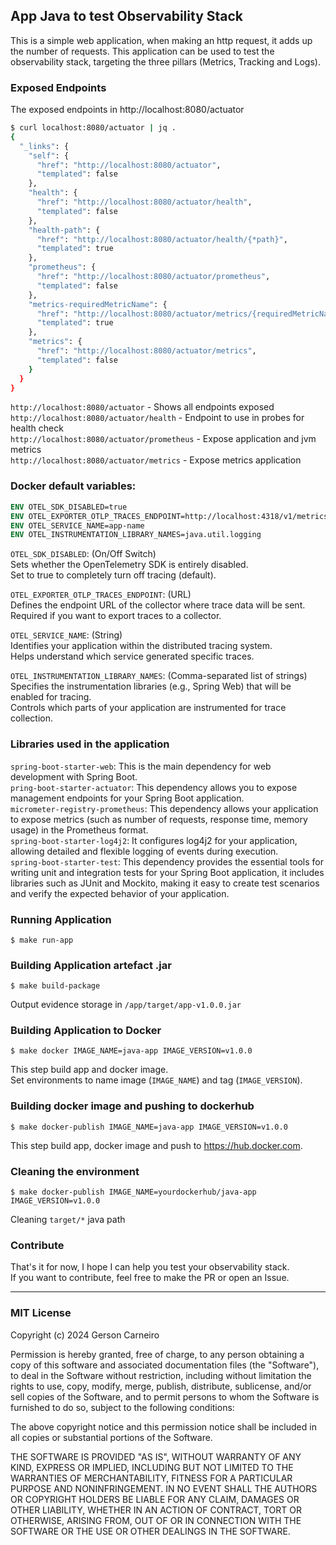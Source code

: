 ## App Java to test Observability Stack
This is a simple web application, when making an http request, it adds up the number of requests. This application can be used to test the observability stack, targeting the three pillars (Metrics, Tracking and Logs).


### Exposed Endpoints
The exposed endpoints in http://localhost:8080/actuator
```bash
$ curl localhost:8080/actuator | jq .
{
  "_links": {
    "self": {
      "href": "http://localhost:8080/actuator",
      "templated": false
    },
    "health": {
      "href": "http://localhost:8080/actuator/health",
      "templated": false
    },
    "health-path": {
      "href": "http://localhost:8080/actuator/health/{*path}",
      "templated": true
    },
    "prometheus": {
      "href": "http://localhost:8080/actuator/prometheus",
      "templated": false
    },
    "metrics-requiredMetricName": {
      "href": "http://localhost:8080/actuator/metrics/{requiredMetricName}",
      "templated": true
    },
    "metrics": {
      "href": "http://localhost:8080/actuator/metrics",
      "templated": false
    }
  }
}
```

`http://localhost:8080/actuator` - Shows all endpoints exposed  
`http://localhost:8080/actuator/health` - Endpoint to use in probes for health check  
`http://localhost:8080/actuator/prometheus` - Expose application and jvm metrics  
`http://localhost:8080/actuator/metrics` - Expose metrics application  

### Docker default variables:
```Dockerfile
ENV OTEL_SDK_DISABLED=true
ENV OTEL_EXPORTER_OTLP_TRACES_ENDPOINT=http://localhost:4318/v1/metrics
ENV OTEL_SERVICE_NAME=app-name
ENV OTEL_INSTRUMENTATION_LIBRARY_NAMES=java.util.logging
```

`OTEL_SDK_DISABLED`: (On/Off Switch)  
Sets whether the OpenTelemetry SDK is entirely disabled.  
Set to true to completely turn off tracing (default).  

`OTEL_EXPORTER_OTLP_TRACES_ENDPOINT`: (URL)  
Defines the endpoint URL of the collector where trace data will be sent.  
Required if you want to export traces to a collector.

`OTEL_SERVICE_NAME`: (String)  
Identifies your application within the distributed tracing system.  
Helps understand which service generated specific traces.

`OTEL_INSTRUMENTATION_LIBRARY_NAMES`: (Comma-separated list of strings)  
Specifies the instrumentation libraries (e.g., Spring Web) that will be enabled for tracing.  
Controls which parts of your application are instrumented for trace collection.  

### Libraries used in the application

`spring-boot-starter-web`: This is the main dependency for web development with Spring Boot.  
`pring-boot-starter-actuator`: This dependency allows you to expose management endpoints for your Spring Boot application.  
`micrometer-registry-prometheus`: This dependency allows your application to expose metrics (such as number of requests, response time, memory usage) in the Prometheus format.  
`spring-boot-starter-log4j2`: It configures log4j2 for your application, allowing detailed and flexible logging of events during execution.  
`spring-boot-starter-test`: This dependency provides the essential tools for writing unit and integration tests for your Spring Boot application, it includes libraries such as JUnit and Mockito, making it easy to create test scenarios and verify the expected behavior of your application.  

### Running Application

```shell
$ make run-app
```

### Building Application artefact .jar

```shell
$ make build-package
```
Output evidence storage in `/app/target/app-v1.0.0.jar`

### Building Application to Docker

```shell
$ make docker IMAGE_NAME=java-app IMAGE_VERSION=v1.0.0
```
This step build app and docker image.  
Set environments to name image (`IMAGE_NAME`) and tag (`IMAGE_VERSION`).

### Building docker image and pushing to dockerhub
```shell
$ make docker-publish IMAGE_NAME=java-app IMAGE_VERSION=v1.0.0
```
This step build app, docker image and push to https://hub.docker.com.

### Cleaning the environment
```shell
$ make docker-publish IMAGE_NAME=yourdockerhub/java-app IMAGE_VERSION=v1.0.0
```
Cleaning `target/*` java path



### Contribute
That's it for now, I hope I can help you test your observability stack.  
If you want to contribute, feel free to make the PR or open an Issue.


----

### MIT License

Copyright (c) 2024 Gerson Carneiro

Permission is hereby granted, free of charge, to any person obtaining a copy
of this software and associated documentation files (the "Software"), to deal
in the Software without restriction, including without limitation the rights
to use, copy, modify, merge, publish, distribute, sublicense, and/or sell
copies of the Software, and to permit persons to whom the Software is
furnished to do so, subject to the following conditions:

The above copyright notice and this permission notice shall be included in all
copies or substantial portions of the Software.

THE SOFTWARE IS PROVIDED "AS IS", WITHOUT WARRANTY OF ANY KIND, EXPRESS OR
IMPLIED, INCLUDING BUT NOT LIMITED TO THE WARRANTIES OF MERCHANTABILITY,
FITNESS FOR A PARTICULAR PURPOSE AND NONINFRINGEMENT. IN NO EVENT SHALL THE
AUTHORS OR COPYRIGHT HOLDERS BE LIABLE FOR ANY CLAIM, DAMAGES OR OTHER
LIABILITY, WHETHER IN AN ACTION OF CONTRACT, TORT OR OTHERWISE, ARISING FROM,
OUT OF OR IN CONNECTION WITH THE SOFTWARE OR THE USE OR OTHER DEALINGS IN THE
SOFTWARE.

